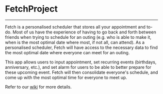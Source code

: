 # FetchProject
---

Fetch is a personalised scheduler that stores all your appointment and to-do.
Most of us have the experience of having to go back and forth between friends when trying to schedule for an
outing (e.g. who is able to make it, when is the most optimal date where most, if not all, can attend). As a
personalised scheduler, Fetch will have access to the necessary data to find the most optimal date where
everyone can meet for an outing.

This app allows users to input appointment, set recurring events (birthdays, anniversary, etc.), and set alarm for
users to be able to better prepare for these upcoming event. Fetch will then consolidate
everyone's schedule, and come up with the most optimal time for everyone to meet up.

Refer to our [wiki](https://github.com/MooncakeMonster/FetchProject/wiki/Fetch) for more details.
